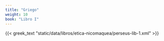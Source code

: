 ```yaml
---
title: "Griego"
weight: 10
book: "Libro I"
---
```


{{< greek_text "static/data/libros/etica-nicomaquea/perseus-lib-1.xml" >}}